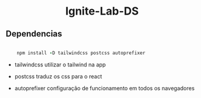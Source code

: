 <h1 align="center">Ignite-Lab-DS</h1>

<h2>Dependencias</h2>

``` ruby

    npm install -D tailwindcss postcss autoprefixer

```

* tailwindcss utilizar o tailwind na app

* postcss  traduz os css para o react

* autoprefixer configuração de funcionamento em todos os navegadores
